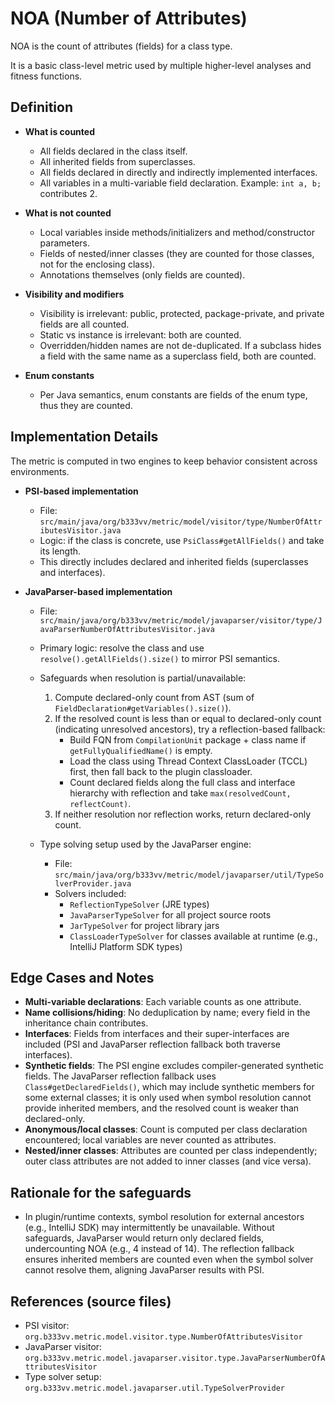 # NOA (Number of Attributes)

NOA is the count of attributes (fields) for a class type.

It is a basic class-level metric used by multiple higher-level analyses and fitness functions.

## Definition
* __What is counted__
  - All fields declared in the class itself.
  - All inherited fields from superclasses.
  - All fields declared in directly and indirectly implemented interfaces.
  - All variables in a multi-variable field declaration. Example: `int a, b;` contributes 2.

* __What is not counted__
  - Local variables inside methods/initializers and method/constructor parameters.
  - Fields of nested/inner classes (they are counted for those classes, not for the enclosing class).
  - Annotations themselves (only fields are counted).

* __Visibility and modifiers__
  - Visibility is irrelevant: public, protected, package-private, and private fields are all counted.
  - Static vs instance is irrelevant: both are counted.
  - Overridden/hidden names are not de-duplicated. If a subclass hides a field with the same name as a superclass field, both are counted.

* __Enum constants__
  - Per Java semantics, enum constants are fields of the enum type, thus they are counted.

## Implementation Details

The metric is computed in two engines to keep behavior consistent across environments.

* __PSI-based implementation__
  - File: `src/main/java/org/b333vv/metric/model/visitor/type/NumberOfAttributesVisitor.java`
  - Logic: if the class is concrete, use `PsiClass#getAllFields()` and take its length.
  - This directly includes declared and inherited fields (superclasses and interfaces).

* __JavaParser-based implementation__
  - File: `src/main/java/org/b333vv/metric/model/javaparser/visitor/type/JavaParserNumberOfAttributesVisitor.java`
  - Primary logic: resolve the class and use `resolve().getAllFields().size()` to mirror PSI semantics.
  - Safeguards when resolution is partial/unavailable:
    1) Compute declared-only count from AST (sum of `FieldDeclaration#getVariables().size()`).
    2) If the resolved count is less than or equal to declared-only count (indicating unresolved ancestors), try a reflection-based fallback:
       - Build FQN from `CompilationUnit` package + class name if `getFullyQualifiedName()` is empty.
       - Load the class using Thread Context ClassLoader (TCCL) first, then fall back to the plugin classloader.
       - Count declared fields along the full class and interface hierarchy with reflection and take `max(resolvedCount, reflectCount)`.
    3) If neither resolution nor reflection works, return declared-only count.

  - Type solving setup used by the JavaParser engine:
    - File: `src/main/java/org/b333vv/metric/model/javaparser/util/TypeSolverProvider.java`
    - Solvers included:
      - `ReflectionTypeSolver` (JRE types)
      - `JavaParserTypeSolver` for all project source roots
      - `JarTypeSolver` for project library jars
      - `ClassLoaderTypeSolver` for classes available at runtime (e.g., IntelliJ Platform SDK types)

## Edge Cases and Notes
* __Multi-variable declarations__: Each variable counts as one attribute.
* __Name collisions/hiding__: No deduplication by name; every field in the inheritance chain contributes.
* __Interfaces__: Fields from interfaces and their super-interfaces are included (PSI and JavaParser reflection fallback both traverse interfaces).
* __Synthetic fields__: The PSI engine excludes compiler-generated synthetic fields. The JavaParser reflection fallback uses `Class#getDeclaredFields()`, which may include synthetic members for some external classes; it is only used when symbol resolution cannot provide inherited members, and the resolved count is weaker than declared-only.
* __Anonymous/local classes__: Count is computed per class declaration encountered; local variables are never counted as attributes.
* __Nested/inner classes__: Attributes are counted per class independently; outer class attributes are not added to inner classes (and vice versa).

## Rationale for the safeguards
* In plugin/runtime contexts, symbol resolution for external ancestors (e.g., IntelliJ SDK) may intermittently be unavailable. Without safeguards, JavaParser would return only declared fields, undercounting NOA (e.g., 4 instead of 14). The reflection fallback ensures inherited members are counted even when the symbol solver cannot resolve them, aligning JavaParser results with PSI.

## References (source files)
* PSI visitor: `org.b333vv.metric.model.visitor.type.NumberOfAttributesVisitor`
* JavaParser visitor: `org.b333vv.metric.model.javaparser.visitor.type.JavaParserNumberOfAttributesVisitor`
* Type solver setup: `org.b333vv.metric.model.javaparser.util.TypeSolverProvider`
